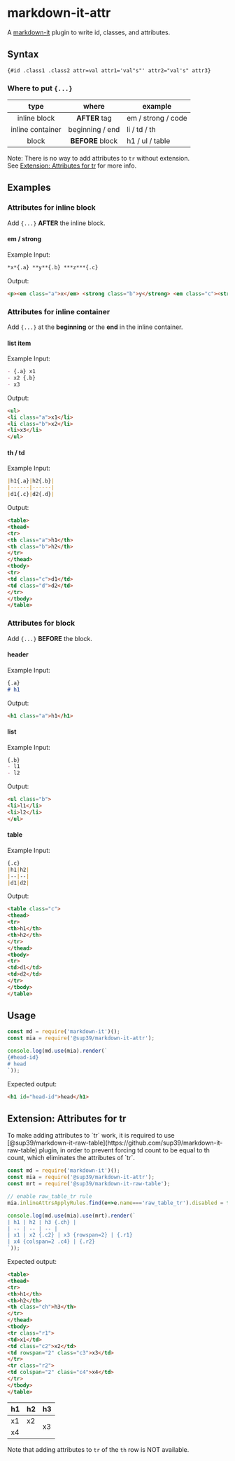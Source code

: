# markdown-it-attr
A [markdown-it](https://github.com/markdown-it/markdown-it) plugin
to write id, classes, and attributes.

## Syntax
`{#id .class1 .class2 attr=val attr1='val"s"' attr2="val's" attr3}`

### Where to put `{...}`
|type|where|example|
|:-:|:-:|--|
|inline block|**AFTER** tag|em / strong / code|
|inline container|beginning / end|li / td / th|
|block|**BEFORE** block|h1 / ul / table|

Note: There is no way to add attributes to `tr` without extension.  
See [Extension: Attributes for tr](#tr-extension) for more info.

## Examples
### Attributes for inline block
Add `{...}` **AFTER** the inline block.

#### em / strong
Example Input:
```markdown
*x*{.a} **y**{.b} ***z***{.c}
```
Output:
```html
<p><em class="a">x</em> <strong class="b">y</strong> <em class="c"><strong>z</strong></em></p>
```

### Attributes for inline container
Add `{...}` at the **beginning** or the **end** in the inline container.

#### list item
Example Input:
```markdown
- {.a} x1
- x2 {.b}
- x3
```
Output:
```html
<ul>
<li class="a">x1</li>
<li class="b">x2</li>
<li>x3</li>
</ul>
```

#### th / td
Example Input:
```markdown
|h1{.a}|h2{.b}|
|------|------|
|d1{.c}|d2{.d}|
```
Output:
```html
<table>
<thead>
<tr>
<th class="a">h1</th>
<th class="b">h2</th>
</tr>
</thead>
<tbody>
<tr>
<td class="c">d1</td>
<td class="d">d2</td>
</tr>
</tbody>
</table>
```

### Attributes for block
Add `{...}` **BEFORE** the block.

#### header
Example Input:
```markdown
{.a}
# h1
```
Output:
```html
<h1 class="a">h1</h1>
```

#### list
Example Input:
```markdown
{.b}
- l1
- l2
```
Output:
```html
<ul class="b">
<li>l1</li>
<li>l2</li>
</ul>
```

#### table
Example Input:
```markdown
{.c}
|h1|h2|
|--|--|
|d1|d2|
```
Output:
```html
<table class="c">
<thead>
<tr>
<th>h1</th>
<th>h2</th>
</tr>
</thead>
<tbody>
<tr>
<td>d1</td>
<td>d2</td>
</tr>
</tbody>
</table>
```

## Usage
```js
const md = require('markdown-it')();
const mia = require('@sup39/markdown-it-attr');

console.log(md.use(mia).render(`
{#head-id}
# head
`));
```
Expected output:
```html
<h1 id="head-id">head</h1>
```

<h2 id="tr-extension">Extension: Attributes for tr</h2>
To make adding attributes to `tr` work, it is required to use
[@sup39/markdown-it-raw-table](https://github.com/sup39/markdown-it-raw-table)
plugin, in order to prevent forcing td count to be equal to th count,
which eliminates the attributes of `tr`.

```js
const md = require('markdown-it')();
const mia = require('@sup39/markdown-it-attr');
const mrt = require('@sup39/markdown-it-raw-table');

// enable raw_table_tr rule
mia.inlineAttrsApplyRules.find(e=>e.name==='raw_table_tr').disabled = false;

console.log(md.use(mia).use(mrt).render(`
| h1 | h2 | h3 {.ch} |
| -- | -- | -- |
| x1 | x2 {.c2} | x3 {rowspan=2} | {.r1}
| x4 {colspan=2 .c4} | {.r2}
`));
```

Expected output:

```html
<table>
<thead>
<tr>
<th>h1</th>
<th>h2</th>
<th class="ch">h3</th>
</tr>
</thead>
<tbody>
<tr class="r1">
<td>x1</td>
<td class="c2">x2</td>
<td rowspan="2" class="c3">x3</td>
</tr>
<tr class="r2">
<td colspan="2" class="c4">x4</td>
</tr>
</tbody>
</table>
```

<table>
<thead>
<tr>
<th>h1</th>
<th>h2</th>
<th class="ch">h3</th>
</tr>
</thead>
<tbody>
<tr class="r1">
<td>x1</td>
<td class="c2">x2</td>
<td rowspan="2" class="c3">x3</td>
</tr>
<tr class="r2">
<td colspan="2" class="c4">x4</td>
</tr>
</tbody>
</table>

Note that adding attributes to `tr` of the `th` row is NOT available.
